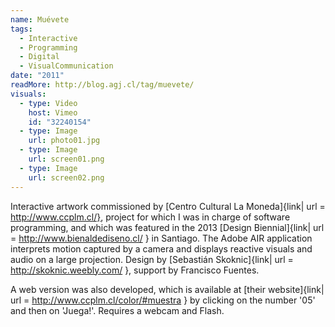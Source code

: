 ```yaml
---
name: Muévete
tags:
  - Interactive
  - Programming
  - Digital
  - VisualCommunication
date: "2011"
readMore: http://blog.agj.cl/tag/muevete/
visuals:
  - type: Video
    host: Vimeo
    id: "32240154"
  - type: Image
    url: photo01.jpg
  - type: Image
    url: screen01.png
  - type: Image
    url: screen02.png
---
```



Interactive artwork commissioned by [Centro Cultural La Moneda]{link| url = http://www.ccplm.cl/}, project for which I was in charge of software programming, and which was featured in the 2013 [Design Biennial]{link| url = http://www.bienaldediseno.cl/ } in Santiago. The Adobe AIR application interprets motion captured by a camera and displays reactive visuals and audio on a large projection. Design by [Sebastián Skoknic]{link| url = http://skoknic.weebly.com/ }, support by Francisco Fuentes.

A web version was also developed, which is available at [their website]{link| url = http://www.ccplm.cl/color/#muestra } by clicking on the number '05' and then on 'Juega!'. Requires a webcam and Flash.

